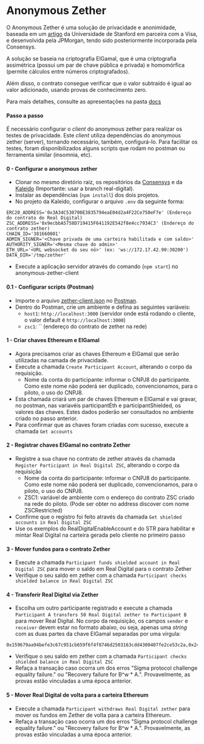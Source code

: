 # Anonymous Zether

O Anonymous Zether é uma solução de privacidade e anonimidade, baseada em um [artigo](https://crypto.stanford.edu/~buenz/papers/zether.pdf) da Universidade de Stanford em parceira com a Visa, e desenvolvida pela JPMorgan, tendo sido posteriormente incorporada pela Consensys.

A solução se baseia na criptografia ElGamal, que é uma criptografia assimétrica (possui um par de chave pública e privada) e homomórfica (permite cálculos entre números criptografados).

Além disso, o contrato consegue verificar que o valor subtraído é igual ao valor adicionado, usando provas de conhecimento zero.

Para mais detalhes, consulte as apresentações na pasta [docs](./docs)

#### Passo a passo

É necessário configurar o _client_ do anonymous zether para realizar os testes de privacidade.
Este _client_ utiliza dependências do anonymous zether (server), tornando necessário, também, configurá-lo.
Para facilitar os testes, foram disponibilizados alguns scripts que rodam no postman ou ferramenta similar (insomnia, etc).

#### 0 - Configurar o anonymous zether

* Clonar no mesmo diretório raiz, os repositórios da [Consensys](https://github.com/Consensys/anonymous-zether) e da [Kaleido](https://github.com/kaleido-io/anonymous-zether-client/tree/real-digital) (Importante: usar a branch real-digital).
* Instalar as dependências (`npm install`) dos dois projetos.
* No projeto da Kaleido, configurar o arquivo `.env` da seguinte forma:
```
ERC20_ADDRESS='0x3A34C530700E3835794eaE04d2a4F22Ce750eF7e' (Endereço do contrato do Real Digital)
ZSC_ADDRESS='0x9ecbbA5758D719415F641192E542f8e4cc7934C3' (Endereço do contrato zether)
CHAIN_ID='381660001'
ADMIN_SIGNER='<Chave privada de uma carteira habilitada e com saldo>'
AUTHORITY_SIGNER='<Mesma chave do admin>'
ETH_URL='<URL websocket do seu nó>' (ex: 'ws://172.17.42.90:30200')
DATA_DIR='/tmp/zether'
```
* Execute a aplicação servidor através do comando (`npm start`) no anonymous-zether-client

#### 0.1 - Configurar scripts (Postman)

* Importe o arquivo [zether-client.json](./zether-client.json) no [Postman](https://www.postman.com/downloads/).
* Dentro do Postman, crie um ambiente e defina as seguintes variáveis:
  * `host1`: `http://localhost:3000` (servidor onde está rodando o cliente, o valor default é `http://localhost:3000`)
  * `zsc1`: `` (endereço do contrato de zether na rede)

#### 1 - Criar chaves Ethereum e ElGamal

* Agora precisamos criar as chaves Ethereum e ElGamal que serão utilizadas na camada de privacidade.
* Execute a chamada `Create Participant Account`, alterando o corpo da requisição.
  * Nome da conta do participante: informar o CNPJ8 do participante. Como este nome não poderá ser duplicado, convencionamos, para o piloto, o uso do CNPJ8.
* Esta chamada criará um par de chaves Ethereum e ElGamal e vai gravar, no postman, nas variavéis participantEth e participantShielded, os valores das chaves. Estes dados poderão ser consultados no ambiente criado no passo anterior.
* Para confirmar que as chaves foram criadas com sucesso, execute a chamada `Get accounts`

#### 2 - Registrar chaves ElGamal no contrato Zether

* Registre a sua chave no contrato de zether através da chamada `Register Participant in Real Digital ZSC`, alterando o corpo da requisição
  * Nome da conta do participante: informar o CNPJ8 do participante. Como este nome não poderá ser duplicado, convencionamos, para o piloto, o uso do CNPJ8.
  * ZSC1: variável de ambiente com o endereço do contrato ZSC criado na rede do piloto. (Pode ser obter no address discover com nome ZSCRestricted)
* Confirme que o registro foi feito através da chamada `Get shielded accounts in Real Digital ZSC`
* Use os exemplos do RealDigitalEnableAccount e do STR para habilitar e mintar Real Digital na carteira gerada pelo cliente no primeiro passo

#### 3 - Mover fundos para o contrato Zether

* Execute a chamada `Participant funds shielded account in Real Digital ZSC` para mover o saldo em Real Digital para o contrato Zether
* Verifique o seu saldo em zether com a chamada `Participant checks shielded balance in Real Digital ZSC` 

#### 4 - Transferir Real Digital via Zether

* Escolha um outro participante registrado e execute a chamada `Participant A transfers 50 Real Digital zether to Participant B` para mover Real Digital. No corpo da requisição, os campos `sender` e `receiver` devem estar no formato abaixo, ou seja, apenas uma _string_ com as duas partes da chave ElGamal separadas por uma vírgula: 
```
0x159679aa94befe3c67c951cb659f6f4f8746d2503163cdd4300407fe2ce53c2a,0x245e09c47e3c8d1394333e780163a210b9ffff4ca150b7987fd878ba9bd613bf
```
* Verifique o seu saldo em zether com a chamada `Participant checks shielded balance in Real Digital ZSC` 
* Refaça a transação caso ocorra um dos erros "Sigma protocol challenge equality failure." ou "Recovery failure for B^w * A.". Provavelmente, as provas estão vinculadas a uma época anterior.

#### 5 - Mover Real Digital de volta para a carteira Ethereum

* Execute a chamada `Participant withdraws Real Digital zether` para mover os fundos em Zether de volta para a carteira Ethereum.
* Refaça a transação caso ocorra um dos erros "Sigma protocol challenge equality failure." ou "Recovery failure for B^w * A.". Provavelmente, as provas estão vinculadas a uma época anterior.